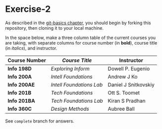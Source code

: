 # Exercise-2

As described in the [git-basics
chapter](https://info201.github.io/git-basics.html), you should begin
by forking this repository, then cloning it to your local machine.

In the space below, make a three column table of the current courses
you are taking, with separate columns for course number (in **bold**),
course title (in _italics_), and instructor.

| **Course Number** | _Course Title_ | Instructor |
|---|---|---|
| **Info 198D** | _Exploring Inform_ | Dowell P. Eugenio |
| **Info 200A** | _Intell Foundations_ | Andrew J Ko |
| **Info 200AE** | _Intell Foundations Lab_ | Daniel J Snitkovskiy |
| **Info 201B** | _Tech Foundations_ | Ott S. Toomet |
| **Info 201BA** | _Tech Foundations Lab_ | Kiran S Pradhan |
| **Info 360C** | _Design Methods_ | Aubree Ball |

See `complete` branch for answers.
